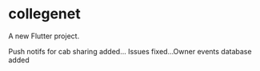 # collegenet

A new Flutter project.

Push notifs for cab sharing added...
Issues fixed...Owner events database added
